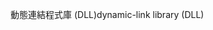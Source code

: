 <span data-ttu-id="f7c47-101">動態連結程式庫 (DLL)</span><span class="sxs-lookup"><span data-stu-id="f7c47-101">dynamic-link library (DLL)</span></span>